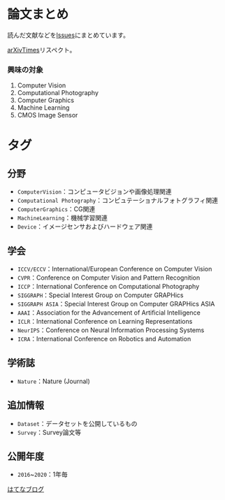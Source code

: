 # 論文まとめ
読んだ文献などを[Issues](https://github.com/tkuri/papers/issues)にまとめています。

[arXivTimes](https://github.com/arXivTimes/arXivTimes)リスペクト。

### 興味の対象
1. Computer Vision
2. Computational Photography
3. Computer Graphics
4. Machine Learning
5. CMOS Image Sensor 

# タグ
## 分野
- `ComputerVision`：コンピュータビジョンや画像処理関連
- `Computational Photography`：コンピュテーショナルフォトグラフィ関連
- `ComputerGraphics`：CG関連
- `MachineLearning`：機械学習関連
- `Device`：イメージセンサおよびハードウェア関連

## 学会
- `ICCV/ECCV`：International/European Conference on Computer Vision
- `CVPR`：Conference on Computer Vision and Pattern Recognition
- `ICCP`：International Conference on Computational Photography
- `SIGGRAPH`：Special Interest Group on Computer GRAPHics
- `SIGGRAPH ASIA`：Special Interest Group on Computer GRAPHics ASIA
- `AAAI`：Association for the Advancement of Artificial Intelligence
- `ICLR`：International Conference on Learning Representations
- `NeurIPS`：Conference on Neural Information Processing Systems
- `ICRA`：International Conference on Robotics and Automation

## 学術誌
- `Nature`：Nature (Journal)

## 追加情報
- `Dataset`：データセットを公開しているもの
- `Survey`：Survey論文等

## 公開年度
- `2016`~`2020`：1年毎

[はてなブログ](https://klb.hatenablog.com/entry/portal)
